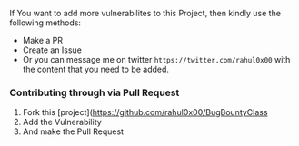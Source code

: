 If You want to add more vulnerabilites to this Project, then kindly use the following methods:

* Make a PR
* Create an Issue
* Or you can message me on twitter `https://twitter.com/rahul0x00` with the content that you need to be added.


### Contributing through via Pull Request
1. Fork this [project](https://github.com/rahul0x00/BugBountyClass
2. Add the Vulnerability
3. And make the Pull Request
